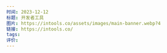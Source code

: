 ```yaml
---
时间: 2023-12-12
标题: 开发者工具
图片: https://intools.co/assets/images/main-banner.webp?4
链接: https://intools.co/
tags: 
评价:
---
```




